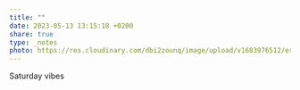 ```yaml
---
title: ""
date: 2023-05-13 13:15:18 +0200
share: true
type: _notes
photo: https://res.cloudinary.com/dbi2zounq/image/upload/v1683976512/ersloilvqicgal3wjqgw.jpg
---
```

Saturday vibes 
